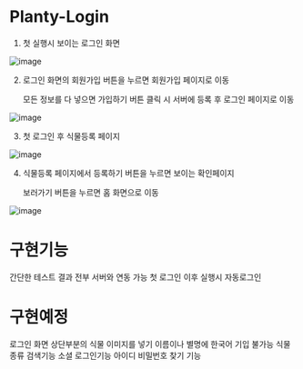 # Planty-Login

1. 첫 실행시 보이는 로그인 화면

![image](https://github.com/user-attachments/assets/7bc88d0b-47b1-4a7c-9a5b-e3cecc369274)



2. 로그인 화면의 회원가입 버튼을 누르면 회원가입 페이지로 이동

   모든 정보를 다 넣으면 가입하기 버튼 클릭 시 서버에 등록 후 로그인 페이지로 이동

![image](https://github.com/user-attachments/assets/8ce174c3-c63d-4a09-a5f3-595aa332ad9a)



3. 첫 로그인 후 식물등록 페이지

![image](https://github.com/user-attachments/assets/258f282c-4726-4b10-ae1a-89bf561f8f40)



4. 식물등록 페이지에서 등록하기 버튼을 누르면 보이는 확인페이지

   보러가기 버튼을 누르면 홈 화면으로 이동

![image](https://github.com/user-attachments/assets/d0a714d5-1b7c-430a-8f02-5c8e0b1180fa)

# 구현기능
간단한 테스트 결과 전부 서버와 연동 가능
첫 로그인 이후 실행시 자동로그인

# 구현예정
로그인 화면 상단부분의 식물 이미지를 넣기
이름이나 별명에 한국어 기입 불가능
식물 종류 검색기능
소셜 로그인기능
아이디 비밀번호 찾기 기능
